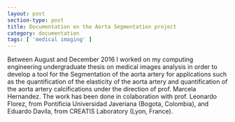```yaml
---
layout: post
section-type: post
title: Documentation on the Aorta Segmentation project
category: documentation
tags: [ 'medical imaging' ]
---
```


Between August and December 2016 I worked on my computing engineering undergraduate thesis on medical images analysis in order to develop a tool for
the Segmentation of the aorta artery for applications such as the
quantification of the elasticity of the aorta artery and
quantification of the aorta artery calcifications under the direction
of prof. Marcela Hernandez.
The work has been done in colaboration with prof. Leonardo Florez, from Pontificia
 Universidad Javeriana (Bogota, Colombia), and Eduardo Davila, from CREATIS Laboratory
  (Lyon, France).
